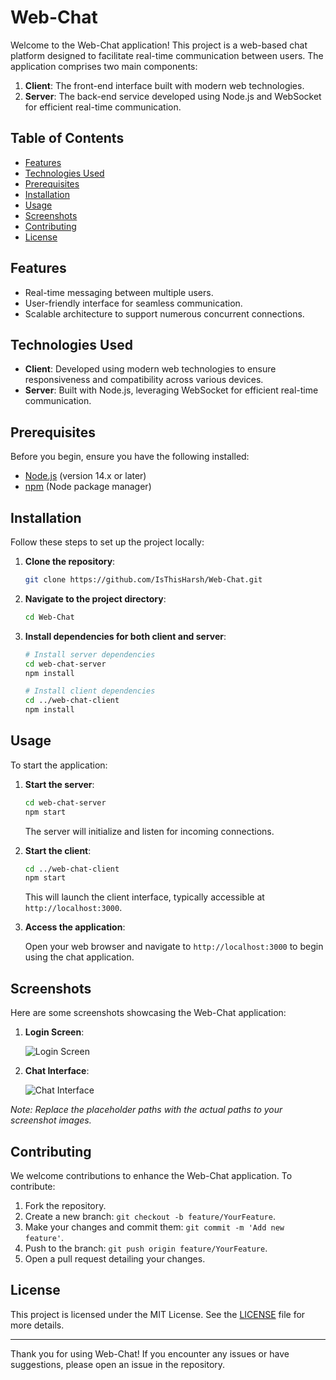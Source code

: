 # Web-Chat

Welcome to the Web-Chat application! This project is a web-based chat platform designed to facilitate real-time communication between users. The application comprises two main components:

1. **Client**: The front-end interface built with modern web technologies.
2. **Server**: The back-end service developed using Node.js and WebSocket for efficient real-time communication.

## Table of Contents

- [Features](#features)
- [Technologies Used](#technologies-used)
- [Prerequisites](#prerequisites)
- [Installation](#installation)
- [Usage](#usage)
- [Screenshots](#screenshots)
- [Contributing](#contributing)
- [License](#license)

## Features

- Real-time messaging between multiple users.
- User-friendly interface for seamless communication.
- Scalable architecture to support numerous concurrent connections.

## Technologies Used

- **Client**: Developed using modern web technologies to ensure responsiveness and compatibility across various devices.
- **Server**: Built with Node.js, leveraging WebSocket for efficient real-time communication.

## Prerequisites

Before you begin, ensure you have the following installed:

- [Node.js](https://nodejs.org/en/download/) (version 14.x or later)
- [npm](https://www.npmjs.com/get-npm) (Node package manager)

## Installation

Follow these steps to set up the project locally:

1. **Clone the repository**:

   ```bash
   git clone https://github.com/IsThisHarsh/Web-Chat.git
   ```

2. **Navigate to the project directory**:

   ```bash
   cd Web-Chat
   ```

3. **Install dependencies for both client and server**:

   ```bash
   # Install server dependencies
   cd web-chat-server
   npm install

   # Install client dependencies
   cd ../web-chat-client
   npm install
   ```

## Usage

To start the application:

1. **Start the server**:

   ```bash
   cd web-chat-server
   npm start
   ```

   The server will initialize and listen for incoming connections.

2. **Start the client**:

   ```bash
   cd ../web-chat-client
   npm start
   ```

   This will launch the client interface, typically accessible at `http://localhost:3000`.

3. **Access the application**:

   Open your web browser and navigate to `http://localhost:3000` to begin using the chat application.

## Screenshots

Here are some screenshots showcasing the Web-Chat application:

1. **Login Screen**:

   ![Login Screen](screenshots/login.png)

2. **Chat Interface**:

   ![Chat Interface](screenshots/chat.png)

*Note: Replace the placeholder paths with the actual paths to your screenshot images.*

## Contributing

We welcome contributions to enhance the Web-Chat application. To contribute:

1. Fork the repository.
2. Create a new branch: `git checkout -b feature/YourFeature`.
3. Make your changes and commit them: `git commit -m 'Add new feature'`.
4. Push to the branch: `git push origin feature/YourFeature`.
5. Open a pull request detailing your changes.

## License

This project is licensed under the MIT License. See the [LICENSE](LICENSE) file for more details.

---

Thank you for using Web-Chat! If you encounter any issues or have suggestions, please open an issue in the repository. 
